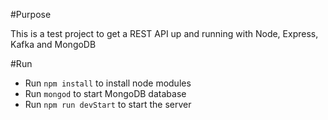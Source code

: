 #Purpose

This is a test project to get a REST API up and running with Node, Express, Kafka and MongoDB

#Run

- Run `npm install` to install node modules
- Run `mongod` to start MongoDB database
- Run `npm run devStart` to start the server